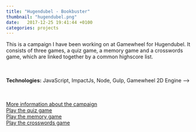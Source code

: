 ```yaml
---
title: "Hugendubel - Bookbuster"
thumbnail: "hugendubel.png" 
date:   2017-12-25 19:41:44 +0100
categories: projects
---
```

This is a campaign I have been working on at Gamewheel for Hugendubel. It consists of three games, a quiz game, a memory game and a crosswords game, which are linked together by a common highscore list. 

<br>
<br>
<strong>Technologies:</strong> JavaScript, ImpactJs, Node, Gulp, Gamewheel 2D Engine -->

<p>
<br>
<br>
<a href="https://www.gamewheel.com/stories/hugendubel/" target="_blank">More information about the campaign</a> 
<br>
<a href="https://hugendubel.gamewheel.com/quiz/" target="_blank">Play the quiz game</a>
<br>
<a href="https://hugendubel.gamewheel.com/memory/" target="_blank">Play the memory game</a>
<br>
<a href="https://hugendubel.gamewheel.com/wordmatch/" target="_blank">Play the crosswords game</a>
</p>